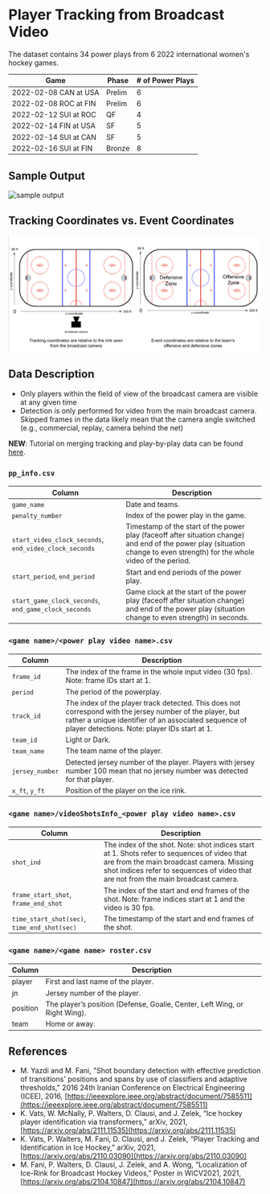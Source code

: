 # Player Tracking from Broadcast Video

The dataset contains 34 power plays from 6 2022 international women's hockey games.

| **Game**              | **Phase** | **# of Power Plays** |
|-----------------------|-----------|----------------------|
| 2022-02-08 CAN at USA | Prelim    | 6                    |
| 2022-02-08 ROC at FIN | Prelim    | 6                    |
| 2022-02-12 SUI at ROC | QF        | 4                    |
| 2022-02-14 FIN at USA | SF        | 5                    |
| 2022-02-14 SUI at CAN | SF        | 5                    |
| 2022-02-16 SUI at FIN | Bronze    | 8                    |


## Sample Output

![sample output](sample_video.gif)

## Tracking Coordinates vs. Event Coordinates

![tracking vs. event coords](tracking_event_coords.png)

## Data Description

- Only players within the field of view of the broadcast camera are visible at any given time
- Detection is only performed for video from the main broadcast camera. Skipped frames in the data likely mean that the camera angle switched (e.g., commercial, replay, camera behind the net)

**NEW**: Tutorial on merging tracking and play-by-play data can be found [here](join_tracking_pbp.ipynb).

### `pp_info.csv`

| **Column**                                         | **Description**                                                                                                                                                            |
|----------------------------------------------------|----------------------------------------------------------------------------------------------------------------------------------------------------------------------------|
| `game_name`                                          | Date and teams.                                                                                                                                                            |
| `penalty_number`                                     | Index of the power play in the game.                                                                                                                                       |
| `start_video_clock_seconds`, `end_video_clock_seconds` | Timestamp of the start of the power play (faceoff after situation change) and end of the power play (situation change to even strength) for the whole video of the period. |
| `start_period`, `end_period`                          | Start and end periods of the power play.                                                                                                                                   |
| `start_game_clock_seconds`, `end_game_clock_seconds`   | Game clock at the start of the power play (faceoff after situation change) and end of the power play (situation change to even strength) in seconds.                       |

### `<game name>/<power play video name>.csv`

| **Column**    | **Description**                                                                                                                                                                                                    |
|---------------|--------------------------------------------------------------------------------------------------------------------------------------------------------------------------------------------------------------------|
| `frame_id`      | The index of the frame in the whole input video (30 fps). Note: frame IDs start at 1.                                                                                                                              |
| `period`        | The period of the powerplay.                                                                                                                                                                                       |
| `track_id`      | The index of the player track detected. This does not correspond with the jersey number of the player, but rather a unique identifier of an associated sequence of player detections. Note: player IDs start at 1. |
| `team_id`       | Light or Dark.                                                                                                                                                                                                     |
| `team_name`     | The team name of the player.                                                                                                                                                                                       |
| `jersey_number` | Detected jersey number of the player. Players with jersey number 100 mean that no jersey number was detected for that player.                                                                                      |
| `x_ft`, `y_ft`    | Position of the player on the ice rink.                                                                                                                                                                            |

### `<game name>/videoShotsInfo_<power play video name>.csv`

| **Column**                               | **Description**                                                                                                                                                                                                                |
|------------------------------------------|--------------------------------------------------------------------------------------------------------------------------------------------------------------------------------------------------------------------------------|
| `shot_ind`                                 | The index of the shot. Note: shot indices start at 1. Shots refer to sequences of video that are from the main broadcast camera. Missing shot indices refer to sequences of video that are not from the main broadcast camera. |
| `frame_start_shot`, `frame_end_shot`         | The index of the start and end frames of the shot. Note: frame indices start at 1 and the video is 30 fps.                                                                                                                     |
| `time_start_shot(sec)`, `time_end_shot(sec)` | The timestamp of the start and end frames of the shot.                                                                                                                                                                         |

### `<game name>/<game name> roster.csv`

| **Column** | **Description**                                                            |
|------------|----------------------------------------------------------------------------|
| player     | First and last name of the player.                                         |
| jn         | Jersey number of the player.                                               |
| position   | The player’s position (Defense, Goalie, Center, Left Wing, or Right Wing). |
| team       | Home or away.                                                              |


## References

- M. Yazdi and M. Fani, "Shot boundary detection with effective prediction of transitions' positions and spans by use of classifiers and adaptive thresholds," 2016 24th Iranian Conference on Electrical Engineering (ICEE), 2016, [https://ieeexplore.ieee.org/abstract/document/7585511](https://ieeexplore.ieee.org/abstract/document/7585511)
- K. Vats, W. McNally, P. Walters, D. Clausi, and J. Zelek, “Ice hockey player identification via transformers,” arXiv, 2021, [https://arxiv.org/abs/2111.11535](https://arxiv.org/abs/2111.11535)
- K. Vats, P. Walters, M. Fani, D. Clausi, and J. Zelek, “Player Tracking and Identification in Ice Hockey,” arXiv, 2021, [https://arxiv.org/abs/2110.03090](https://arxiv.org/abs/2110.03090)
- M. Fani, P. Walters, D. Clausi, J. Zelek, and A. Wong, “Localization of Ice-Rink for Broadcast Hockey Videos,” Poster in WiCV2021, 2021, [https://arxiv.org/abs/2104.10847](https://arxiv.org/abs/2104.10847)


